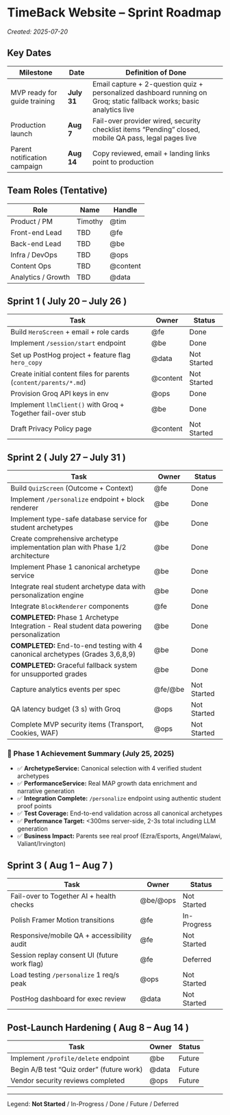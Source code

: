# TimeBack Website – Sprint Roadmap

*Created: 2025-07-20*

## Key Dates
| Milestone | Date | Definition of Done |
|-----------|------|--------------------|
| MVP ready for guide training | **July 31** | Email capture + 2-question quiz + personalized dashboard running on Groq; static fallback works; basic analytics live |
| Production launch | **Aug 7** | Fail-over provider wired, security checklist items “Pending” closed, mobile QA pass, legal pages live |
| Parent notification campaign | **Aug 14** | Copy reviewed, email + landing links point to production |

## Team Roles (Tentative)
| Role | Name | Handle |
|------|------|--------|
| Product / PM | Timothy | @tim |
| Front-end Lead | TBD | @fe |
| Back-end Lead | TBD | @be |
| Infra / DevOps | TBD | @ops |
| Content Ops | TBD | @content |
| Analytics / Growth | TBD | @data |

## Sprint 1  ( July 20 – July 26 )
| Task | Owner | Status |
|------|-------|--------|
| Build `HeroScreen` + email + role cards | @fe | Done |
| Implement `/session/start` endpoint | @be | Done |
| Set up PostHog project + feature flag `hero_copy` | @data | Not Started |
| Create initial content files for parents (`content/parents/*.md`) | @content | Not Started |
| Provision Groq API keys in env | @ops | Done |
| Implement `llmClient()` with Groq + Together fail-over stub | @be | Done |
| Draft Privacy Policy page | @content | Not Started |

## Sprint 2  ( July 27 – July 31 )
| Task | Owner | Status |
|------|-------|--------|
| Build `QuizScreen` (Outcome + Context) | @fe | Done |
| Implement `/personalize` endpoint + block renderer | @be | Done |
| Implement type-safe database service for student archetypes | @be | Done |
| Create comprehensive archetype implementation plan with Phase 1/2 architecture | @be | Done |
| Implement Phase 1 canonical archetype service | @be | Done |
| Integrate real student archetype data with personalization engine | @be | Done |
| Integrate `BlockRenderer` components | @fe | Done |
| **COMPLETED:** Phase 1 Archetype Integration - Real student data powering personalization | @be | Done |
| **COMPLETED:** End-to-end testing with 4 canonical archetypes (Grades 3,6,8,9) | @be | Done |
| **COMPLETED:** Graceful fallback system for unsupported grades | @be | Done |
| Capture analytics events per spec | @fe/@be | Not Started |
| QA latency budget (3 s) with Groq | @ops | Not Started |
| Complete MVP security items (Transport, Cookies, WAF) | @ops | Not Started |

### **🎯 Phase 1 Achievement Summary (July 25, 2025)**
- ✅ **ArchetypeService:** Canonical selection with 4 verified student archetypes
- ✅ **PerformanceService:** Real MAP growth data enrichment and narrative generation  
- ✅ **Integration Complete:** `/personalize` endpoint using authentic student proof points
- ✅ **Test Coverage:** End-to-end validation across all canonical archetypes
- ✅ **Performance Target:** <300ms server-side, 2-3s total including LLM generation
- ✅ **Business Impact:** Parents see real proof (Ezra/Esports, Angel/Malawi, Valiant/Irvington)

## Sprint 3  ( Aug 1 – Aug 7 )
| Task | Owner | Status |
|------|-------|--------|
| Fail-over to Together AI + health checks | @be/@ops | Not Started |
| Polish Framer Motion transitions | @fe | In-Progress |
| Responsive/mobile QA + accessibility audit | @fe | Not Started |
| Session replay consent UI (future work flag) | @fe | Deferred |
| Load testing `/personalize` 1 req/s peak | @ops | Not Started |
| PostHog dashboard for exec review | @data | Not Started |

## Post-Launch Hardening  ( Aug 8 – Aug 14 )
| Task | Owner | Status |
|------|-------|--------|
| Implement `/profile/delete` endpoint | @be | Future |
| Begin A/B test “Quiz order” (future work) | @data | Future |
| Vendor security reviews completed | @ops | Future |

---
Legend: **Not Started** / In-Progress / Done / Future / Deferred 